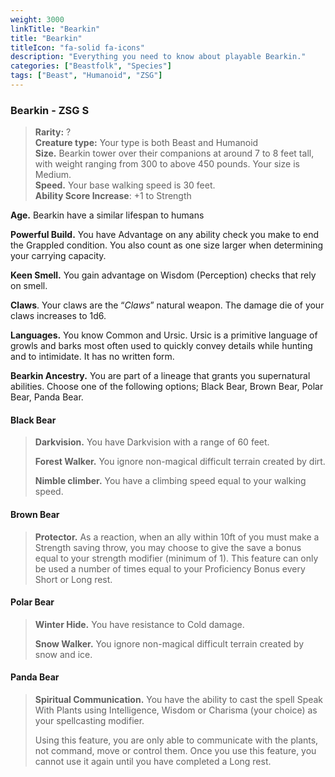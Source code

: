 ```yaml
---
weight: 3000
linkTitle: "Bearkin"
title: "Bearkin"
titleIcon: "fa-solid fa-icons"
description: "Everything you need to know about playable Bearkin."
categories: ["Beastfolk", "Species"]
tags: ["Beast", "Humanoid", "ZSG"]
---
```


### Bearkin - ZSG S

> **Rarity:** ?  
> **Creature type:** Your type is both Beast and Humanoid  
> **Size.** Bearkin tower over their companions at around 7 to 8 feet tall, with weight ranging from 300 to above 450 pounds. Your size is Medium.  
> **Speed.** Your base walking speed is 30 feet.  
> **Ability Score Increase**: \+1 to Strength

**Age.** Bearkin have a similar lifespan to humans

**Powerful Build.** You have Advantage on any ability check you make to end the Grappled condition. You also count as one size larger when determining your carrying capacity.

**Keen Smell.** You gain advantage on Wisdom (Perception) checks that rely on smell.

**Claws**. Your claws are the “_Claws_” natural weapon. The damage die of your claws increases to 1d6.

**Languages.** You know Common and Ursic. Ursic is a primitive language of growls and barks most often used to quickly convey details while hunting and to intimidate. It has no written form.

**Bearkin Ancestry.** You are part of a lineage that grants you supernatural abilities. Choose one of the following options; Black Bear, Brown Bear, Polar Bear, Panda Bear.

#### Black Bear

> **Darkvision.** You have Darkvision with a range of 60 feet.
>
> **Forest Walker.** You ignore non-magical difficult terrain created by dirt.
>
> **Nimble climber.** You have a climbing speed equal to your walking speed.

#### Brown Bear

> **Protector.** As a reaction, when an ally within 10ft of you must make a Strength saving throw, you may choose to give the save a bonus equal to your strength modifier (minimum of 1). This feature can only be used a number of times equal to your Proficiency Bonus every Short or Long rest.

#### **Polar Bear**

> **Winter Hide.** You have resistance to Cold damage.
>
> **Snow Walker.** You ignore non-magical difficult terrain created by snow and ice.

#### **Panda Bear**

> **Spiritual Communication.** You have the ability to cast the spell Speak With Plants using Intelligence, Wisdom or Charisma (your choice) as your spellcasting modifier.
>
> Using this feature, you are only able to communicate with the plants, not command, move or control them. Once you use this feature, you cannot use it again until you have completed a Long rest.
